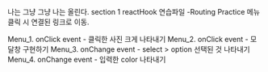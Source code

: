 나는 그냥 그냥 나는 올린다.
section 1 reactHook 연습파일
-Routing Practice 
메뉴 클릭 시 연결된 링크로 이동.

Menu_1. onClick event - 클릭한 사진 크게 나타내기
Menu_2. onClick event - 모달창 구현하기
Menu_3. onChange event - select > option 선택된 것 나타내기
Menu_4. onChange event - 입력한 color 나타내기


